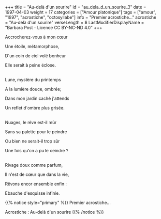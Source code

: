 +++
title = "Au-delà d'un sourire"
id = "au_dela_d_un_sourire_3"
date = 1997-04-03
weight = 17
categories = ["Amour platonique"]
tags = ["amour", "1997", "acrostiche", "octosyllabe"]
info = "Premier acrostiche..."
acrostiche = "Au-delà d'un sourire"
verseLength = 8
LastModifierDisplayName = "Barbara Post - Licence CC BY-NC-ND 4.0"
+++

Accrocherez-vous à mon cœur

Une étoile, métamorphose,

D'un coin de ciel volé bonheur

Elle serait à peine éclose.

 \
Lune, mystère du printemps

A la lumière douce, ombrée;

Dans mon jardin caché j'attends

Un reflet d'ombre plus grisée.

 \
Nuages, le rêve est-il mûr

Sans sa palette pour le peindre

Ou bien ne serait-il trop sûr

Une fois qu'on a pu le ceindre ?

 \
Rivage doux comme parfum,

Il n'est de cœur que dans la vie,

Rêvons encor ensemble enfin :

Ebauche d'esquisse infinie.

{{% notice style="primary" %}}
Premier acrostiche...

Acrostiche : Au-delà d'un sourire
{{% /notice %}}
